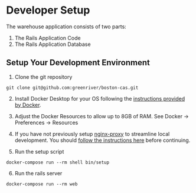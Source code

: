 # Developer Setup
The warehouse application consists of two parts:
1. The Rails Application Code
2. The Rails Application Database

## Setup Your Development Environment

1. Clone the git repository
```
git clone git@github.com:greenriver/boston-cas.git
```
2. Install Docker Desktop for your OS following the [instructions provided by Docker](https://www.docker.com/get-started).

3. Adjust the Docker Resources to allow up to 8GB of RAM.  See Docker -> Preferences -> Resources

4. If you have not previously setup [nginx-proxy](https://github.com/jwilder/nginx-proxy) to streamline local development. You should [follow the instructions here](developer-networking.md) before continuing.

5. Run the setup script
```
docker-compose run --rm shell bin/setup
```

6. Run the rails server
```
docker-compose run --rm web
```